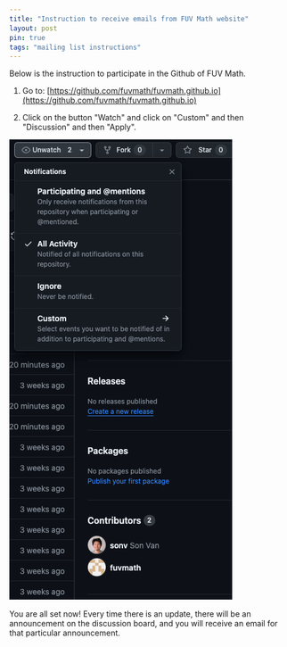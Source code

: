 ```yaml
---
title: "Instruction to receive emails from FUV Math website" 
layout: post
pin: true
tags: "mailing list instructions"
---
```


Below is the instruction to participate in the Github of FUV Math.

1. Go to: [https://github.com/fuvmath/fuvmath.github.io](https://github.com/fuvmath/fuvmath.github.io)

2. Click on the button "Watch" and click on "Custom" and then "Discussion" and then "Apply".

![Watch](/assets/pics/github-1.png)

You are all set now! Every time there is an update, there will be an announcement on the discussion board, and you will receive an email for 
that particular announcement.
